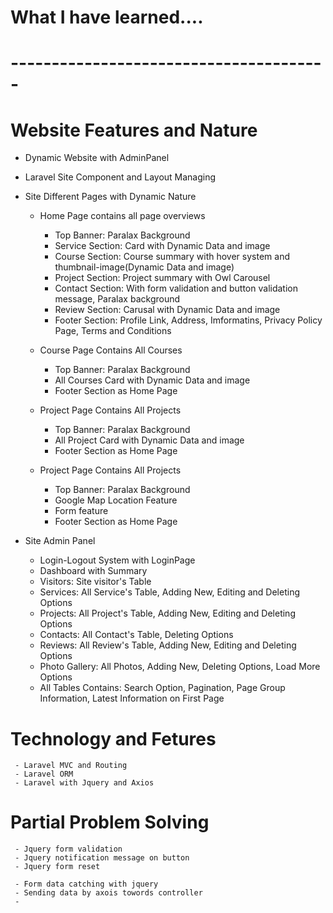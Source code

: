 # What I have learned....
# ---------------------------------------
# Website Features and Nature
- Dynamic Website with AdminPanel
- Laravel Site Component and Layout Managing
- Site Different Pages with Dynamic Nature
     - Home Page contains all page overviews
          - Top Banner: Paralax Background
          - Service Section: Card with Dynamic Data and image
          - Course Section: Course summary with hover system and thumbnail-image(Dynamic Data and image)
          - Project Section: Project summary with Owl Carousel
          - Contact Section: With form validation and button validation message, Paralax background 
          - Review Section: Carusal with Dynamic Data and image
          - Footer Section: Profile Link, Address, Imformatins, Privacy Policy Page, Terms and Conditions

     - Course Page Contains All Courses
          - Top Banner: Paralax Background
          - All Courses Card with Dynamic Data and image
          - Footer Section as Home Page

     - Project Page Contains All Projects
          - Top Banner: Paralax Background
          - All Project Card with Dynamic Data and image
          - Footer Section as Home Page

     - Project Page Contains All Projects
          - Top Banner: Paralax Background
          - Google Map Location Feature
          - Form feature
          - Footer Section as Home Page
          
- Site Admin Panel 
     - Login-Logout System with LoginPage
     - Dashboard with Summary
     - Visitors: Site visitor's Table
     - Services: All Service's Table, Adding New, Editing and Deleting Options
     - Projects: All Project's Table, Adding New, Editing and Deleting Options
     - Contacts: All Contact's Table, Deleting Options
     - Reviews: All Review's Table, Adding New, Editing and Deleting Options
     - Photo Gallery: All Photos, Adding New, Deleting Options, Load More Options 
     - All Tables Contains: Search Option, Pagination, Page Group Information, Latest Information on First Page  

# Technology and Fetures
     - Laravel MVC and Routing 
     - Laravel ORM
     - Laravel with Jquery and Axios

# Partial Problem Solving
     - Jquery form validation
     - Jquery notification message on button   
     - Jquery form reset

     - Form data catching with jquery
     - Sending data by axois towords controller
     - 